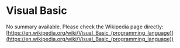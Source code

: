 # Visual Basic

No summary available. Please check the Wikipedia page directly: [https://en.wikipedia.org/wiki/Visual_Basic_(programming_language)](https://en.wikipedia.org/wiki/Visual_Basic_(programming_language))
